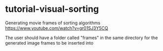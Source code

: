 # tutorial-visual-sorting
Generating movie frames of sorting algorithms
https://www.youtube.com/watch?v=gr01SJ3Y5CQ

The user should have a folder called "frames" in the same directory for the generated image frames to be inserted into
